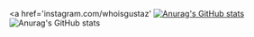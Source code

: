 
  <a href='instagram.com/whoisgustaz'
  [![Anurag's GitHub stats](https://github-readme-stats.vercel.app/api?username=GustaLunaProg)](https://github.com/GustaLunaProg/github-readme-stats)
![Anurag's GitHub stats](https://github-readme-stats.vercel.app/api?username=GustaLunaProg&show_icons=true&theme=dracula)



